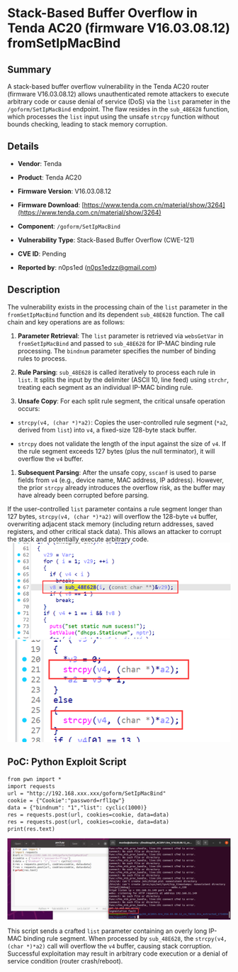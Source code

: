 # Stack-Based Buffer Overflow in Tenda AC20 (firmware V16.03.08.12) fromSetIpMacBind

## Summary

A stack-based buffer overflow vulnerability in the Tenda AC20 router (firmware V16.03.08.12) allows unauthenticated remote attackers to execute arbitrary code or cause denial of service (DoS) via the `list` parameter in the `/goform/SetIpMacBind` endpoint. The flaw resides in the `sub_48E628` function, which processes the `list` input using the unsafe `strcpy` function without bounds checking, leading to stack memory corruption.

## Details



*   **Vendor**: Tenda

*   **Product**: Tenda AC20

*   **Firmware Version**: V16.03.08.12

*   **Firmware Download**: [https://www.tenda.com.cn/material/show/3264](https://www.tenda.com.cn/material/show/3264)

*   **Component**: `/goform/SetIpMacBind`

*   **Vulnerability Type**: Stack-Based Buffer Overflow (CWE-121)

*   **CVE ID**: Pending

*   **Reported by**: n0ps1ed (n0ps1edzz@gmail.com)

## Description

The vulnerability exists in the processing chain of the `list` parameter in the `fromSetIpMacBind` function and its dependent `sub_48E628` function. The call chain and key operations are as follows:



1.  **Parameter Retrieval**: The `list` parameter is retrieved via `websGetVar` in `fromSetIpMacBind` and passed to `sub_48E628` for IP-MAC binding rule processing. The `bindnum` parameter specifies the number of binding rules to process.

2.  **Rule Parsing**: `sub_48E628` is called iteratively to process each rule in `list`. It splits the input by the delimiter (ASCII 10, line feed) using `strchr`, treating each segment as an individual IP-MAC binding rule.

3.  **Unsafe Copy**: For each split rule segment, the critical unsafe operation occurs:

*   `strcpy(v4, (char *)*a2)`: Copies the user-controlled rule segment (`*a2`, derived from `list`) into `v4`, a fixed-size 128-byte stack buffer.

*   `strcpy` does not validate the length of the input against the size of `v4`. If the rule segment exceeds 127 bytes (plus the null terminator), it will overflow the `v4` buffer.

1.  **Subsequent Parsing**: After the unsafe copy, `sscanf` is used to parse fields from `v4` (e.g., device name, MAC address, IP address). However, the prior `strcpy` already introduces the overflow risk, as the buffer may have already been corrupted before parsing.

If the user-controlled `list` parameter contains a rule segment longer than 127 bytes, `strcpy(v4, (char *)*a2)` will overflow the 128-byte `v4` buffer, overwriting adjacent stack memory (including return addresses, saved registers, and other critical stack data). This allows an attacker to corrupt the stack and potentially execute arbitrary code.
![PoC 2 Result: Root Directory Listing](./imgs/0.png)
![PoC 2 Result: Root Directory Listing](./imgs/1.png)
## PoC: Python Exploit Script



```
from pwn import *
import requests
url = "http://192.168.xxx.xxx/goform/SetIpMacBind"
cookie = {"Cookie":"password=rfl1qw"}
data = {"bindnum": "1","list": cyclic(1000)}
res = requests.post(url, cookies=cookie, data=data)
res = requests.post(url, cookies=cookie, data=data)
print(res.text)
```
![PoC 2 Result: Root Directory Listing](./imgs/2.png)

This script sends a crafted `list` parameter containing an overly long IP-MAC binding rule segment. When processed by `sub_48E628`, the `strcpy(v4, (char *)*a2)` call will overflow the `v4` buffer, causing stack corruption. Successful exploitation may result in arbitrary code execution or a denial of service condition (router crash/reboot).
